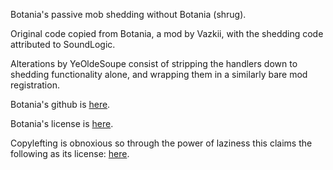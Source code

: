 Botania's passive mob shedding without Botania (shrug).

Original code copied from Botania, a mod by Vazkii, with the shedding code attributed to SoundLogic.

Alterations by YeOldeSoupe consist of stripping the handlers down to shedding functionality alone, and wrapping them in a similarly bare mod registration.

Botania's github is [here](https://github.com/Vazkii/Botania).

Botania's license is [here](http://botaniamod.net/license.php).

Copylefting is obnoxious so through the power of laziness this claims the following as its license: [here](http://botaniamod.net/license.php).